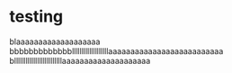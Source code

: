 # testing




blaaaaaaaaaaaaaaaaaaa
bbbbbbbbbbbbblllllllllllllllllllaaaaaaaaaaaaaaaaaaaaaaaaaa
blllllllllllllllllllllllllaaaaaaaaaaaaaaaaaaaa
